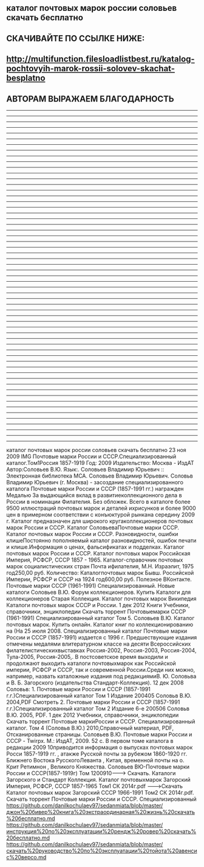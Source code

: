 каталог почтовых марок россии соловьев скачать бесплатно
--------------------------------------------------
СКАЧИВАЙТЕ ПО ССЫЛКЕ НИЖЕ:
--------------------------------------------------
http://multifunction.filesloadlistbest.ru/katalog-pochtovyih-marok-rossii-solovev-skachat-besplatno
--------------------------------------------------
АВТОРАМ ВЫРАЖАЕМ БЛАГОДАРНОСТЬ
--------------------------------------------------
--------------------------------------------------
--------------------------------------------------
--------------------------------------------------
--------------------------------------------------
--------------------------------------------------
--------------------------------------------------
--------------------------------------------------
--------------------------------------------------
--------------------------------------------------
--------------------------------------------------
--------------------------------------------------
--------------------------------------------------
--------------------------------------------------
--------------------------------------------------
--------------------------------------------------
--------------------------------------------------
--------------------------------------------------
--------------------------------------------------
--------------------------------------------------
--------------------------------------------------
--------------------------------------------------
--------------------------------------------------
--------------------------------------------------
--------------------------------------------------
--------------------------------------------------
--------------------------------------------------
--------------------------------------------------
--------------------------------------------------
--------------------------------------------------
--------------------------------------------------
--------------------------------------------------
--------------------------------------------------
--------------------------------------------------
--------------------------------------------------
--------------------------------------------------
--------------------------------------------------
--------------------------------------------------
--------------------------------------------------
--------------------------------------------------
--------------------------------------------------
--------------------------------------------------
--------------------------------------------------
--------------------------------------------------
--------------------------------------------------
--------------------------------------------------
--------------------------------------------------
--------------------------------------------------
--------------------------------------------------
--------------------------------------------------
--------------------------------------------------
--------------------------------------------------
--------------------------------------------------
--------------------------------------------------
--------------------------------------------------
--------------------------------------------------
--------------------------------------------------
--------------------------------------------------
--------------------------------------------------
--------------------------------------------------
каталог почтовых марок россии соловьев скачать бесплатно 23 ноя 2009  IMG Почтовые марки России и СССР.Специализированный каталог.Том1Россия 1857-1919 Год: 2009 Издательство: Москва - ИздАТ Автор:Соловьев В.Ю. Язык:. Соловьев Владимир Юрьевич :: Электронная библиотека МСА. Соловьев Владимир Юрьевич. Соловьв Владимир Юрьевич (г. Москва) - засоздание специализированного каталога Почтовые марки России и СССР (1857-1991 гг.) награжден Медалью За выдающийся вклад в развитиеколлекционного дела в России в номинации Филателия. Без обложек. Всего в каталоге более 9500 иллюстраций почтовых марок и деталей ихрисунков и более 9000 цен в примерном соответствии с конъюктурой рынкана середину 2009 г. Каталог предназначен для широкого кругаколлекционеров почтовых марок России и СССР. Каталог СоловьеваПочтовые марки СССР. Каталог почтовых марок России и СССР. Разновидности, ошибки клишеПостоянно пополняемый каталог разновидностей, ошибок печати и клише.Информация о ценах, фальсификатах и подделках. Каталог почтовых марок России и СССР. Каталог почтовых марок Российская Империя, РСФСР, СССР 1857 - 1965. Каталог-справочник почтовых марок социалистических стран Почта ифилателия, М.Н. Израэлит, 1975 год250,00 руб. Количество:   Каталогпочтовых марок Бывш. Российской Империи, РСФСР и СССР на 1924 год600,00 руб. Полезное  ВКонтакте. Почтовые марки СССР (1961-1991) Специализированный. Новые каталоги Соловьев В.Ю.  Форум коллекционеров. Купить Каталоги для коллекционеров  Старая Коллекция. Каталог почтовых марок  Википедия
Каталоги почтовых марок СССР и России. 1 дек 2012  Книги  Учебники, справочники, энциклопедии  Скачать торрент Почтовыемарки СССР (1961-1991) Специализированный каталог Том 5. Соловьев В.Ю. Каталог почтовых марок. Купить онлайн. Каталог книг по коллекционированию на  (На 25 июля 2008. Специализированный каталог Почтовые марки России и СССР (1857-1991) издается с 1996 г. Предшествующие издания отмечены медалями влитературном классе на десяти Всероссийских филателистическихвыставках Россия-2002, Россия-2003, Россия-2004, Тула-2005, Россия-2005,. В постсоветское время выходили и продолжают выходить каталоги почтовыхмарок как Российской империи, РСФСР и СССР, так и современной России.Среди них можно, например, назвать каталожные издания под редакциямиВ. Ю. Соловьва и В. Б. Загорского (издательства Стандарт-Коллекция). 12 дек 2008  Соловьв: 1. Почтовые марки России и СССР (1857-1991 г.г.)Специализированный каталог Том 1 Издание 200405 Соловьв В.Ю. 2004,PDF Смотреть 2. Почтовые марки России и СССР (1857-1991 г.г.)Специализированный каталог Том 2 Издание 6-е 200506 Соловьв В.Ю. 2005, PDF. 1 дек 2012  Учебники, справочники, энциклопедии  Скачать торрент Почтовые маркиРоссии и СССР. Специализированный каталог. Том 4 (Соловьв В.Ю.) 2010,Справочный материал, PDF, Отсканированные страницы. Соловьев В.Ю. Почтовые марки России и СССР  - Twirpx. М.: ИздАТ, 2009. 52 с. В первом томе каталога в редакции 2009 10приводится информация о выпусках почтовых марок Росси 1857-1919 гг. , атакже Русской почты за рубежом 1860-1920 гг. Ближнего Востока РусскогоЛеванта , Китая, временной почты на о. Крит Ретимнон , Великого Княжества. Соловьев ВЮ-Почтовые марки России и СССР(1857-1919г) Том 1200910---> Скачать. Каталоги Загорского и Стандарт Коллекция. Каталог почтовыхмарок Загорский Империя, РСФСР, СССР 1857-1965 Том1 СК 2014г.pdf --->Скачать Каталог почтовых марок Загорский СССР 1966-1991 Том2 СК 2014г.pdf. Скачать торрент Почтовые марки России и СССР. Специализированный
https://github.com/danilkochulaev97/sedanmiata/blob/master/джон%20бивер%20книга%20экстраординарная%20жизнь%20скачать%20бесплатно.md
https://github.com/danilkochulaev97/sedanmiata/blob/master/инструкция%20по%20эксплуатации%20рендж%20ровер%20скачать%20бесплатно.md
https://github.com/danilkochulaev97/sedanmiata/blob/master/скачать%20руководство%20по%20эксплуатации%20тойота%20авенсис%20версо.md
